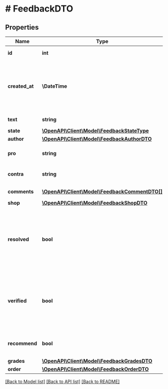 # # FeedbackDTO

## Properties

Name | Type | Description | Notes
------------ | ------------- | ------------- | -------------
**id** | **int** | Идентификатор отзыва. | [optional]
**created_at** | **\DateTime** | Дата и время создания отзыва.  Формат даты: ISO 8601 со смещением относительно UTC. Например, &#x60;2017-11-21T00:00:00+03:00&#x60;. | [optional]
**text** | **string** | Комментарий автора отзыва. | [optional]
**state** | [**\OpenAPI\Client\Model\FeedbackStateType**](FeedbackStateType.md) |  | [optional]
**author** | [**\OpenAPI\Client\Model\FeedbackAuthorDTO**](FeedbackAuthorDTO.md) |  | [optional]
**pro** | **string** | Достоинства магазина, описанные в отзыве. | [optional]
**contra** | **string** | Недостатки магазина, описанные в отзыве. | [optional]
**comments** | [**\OpenAPI\Client\Model\FeedbackCommentDTO[]**](FeedbackCommentDTO.md) | Переписка автора отзыва с магазином. |
**shop** | [**\OpenAPI\Client\Model\FeedbackShopDTO**](FeedbackShopDTO.md) |  | [optional]
**resolved** | **bool** | Решена ли проблема автора отзыва:  * &#x60;true&#x60; — да. * &#x60;false&#x60; — нет.  Если проблема решена, около отзыва на странице магазина появляется соответствующая надпись. | [optional]
**verified** | **bool** | {% note warning \&quot;Этот параметр устарел\&quot; %}  Не используйте его.  {% endnote %}  Является ли отзыв рекомендованным:  * &#x60;true&#x60; — да. * &#x60;false&#x60; — нет. | [optional]
**recommend** | **bool** | Купил бы автор отзыва в магазине снова:  * &#x60;true&#x60; — да. * &#x60;false&#x60; — нет. | [optional]
**grades** | [**\OpenAPI\Client\Model\FeedbackGradesDTO**](FeedbackGradesDTO.md) |  | [optional]
**order** | [**\OpenAPI\Client\Model\FeedbackOrderDTO**](FeedbackOrderDTO.md) |  | [optional]

[[Back to Model list]](../../README.md#models) [[Back to API list]](../../README.md#endpoints) [[Back to README]](../../README.md)
